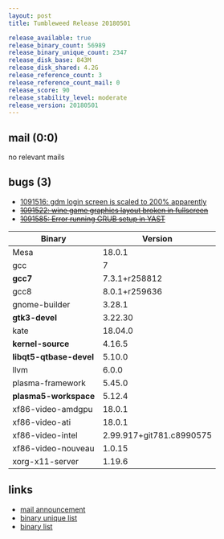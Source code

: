 ```yaml
---
layout: post
title: Tumbleweed Release 20180501

release_available: true
release_binary_count: 56989
release_binary_unique_count: 2347
release_disk_base: 843M
release_disk_shared: 4.2G
release_reference_count: 3
release_reference_count_mail: 0
release_score: 90
release_stability_level: moderate
release_version: 20180501
---
```


## mail (0:0)

no relevant mails

## bugs (3)

<!--more-->

- [1091516: gdm login screen is scaled to 200% apparently](https://bugzilla.opensuse.org/show_bug.cgi?id=1091516)
- ~~[1091522: wine game graphics layout broken in fullscreen](https://bugzilla.opensuse.org/show_bug.cgi?id=1091522)~~
- ~~[1091585: Error running GRUB setup in YAST](https://bugzilla.opensuse.org/show_bug.cgi?id=1091585)~~

Binary | Version
--- | ---
Mesa | 18.0.1
gcc | 7
**gcc7** | 7.3.1+r258812
gcc8 | 8.0.1+r259636
gnome-builder | 3.28.1
**gtk3-devel** | 3.22.30
kate | 18.04.0
**kernel-source** | 4.16.5
**libqt5-qtbase-devel** | 5.10.0
llvm | 6.0.0
plasma-framework | 5.45.0
**plasma5-workspace** | 5.12.4
xf86-video-amdgpu | 18.0.1
xf86-video-ati | 18.0.1
xf86-video-intel | 2.99.917+git781.c8990575
xf86-video-nouveau | 1.0.15
xorg-x11-server | 1.19.6

## links

- [mail announcement](https://lists.opensuse.org/opensuse-factory/2018-05/msg00024.html)
- [binary unique list](http://download.tumbleweed.boombatower.com/20180501/rpm.unique.list)
- [binary list](http://download.tumbleweed.boombatower.com/20180501/rpm.list)
